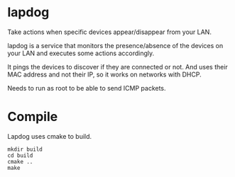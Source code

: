 lapdog
======

Take actions when specific devices appear/disappear from your LAN.

lapdog is a service that monitors the presence/absence of the devices on your
LAN and executes some actions accordingly.

It pings the devices to discover if they are connected or not. And uses their
MAC address and not their IP, so it works on networks with DHCP.

Needs to run as root to be able to send ICMP packets.


Compile
=======
Lapdog uses cmake to build.

```
mkdir build
cd build
cmake ..
make
```
